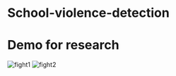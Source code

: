 # School-violence-detection
# Demo for research
![fight1](https://github.com/tanhhkhcndn/school-violence-detection/edit/main/fight1.gif)
![fight2](https://github.com/tanhhkhcndn/school-violence-detection/edit/main/fight2.gif)
